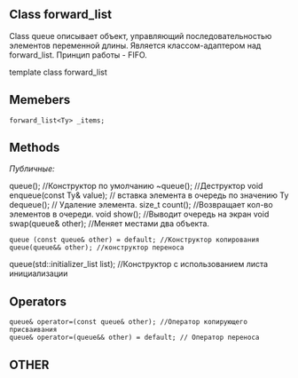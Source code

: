 ## Class forward_list

Class queue описывает объект, управляющий последовательностью элементов переменной длины. Является классом-адаптером над forward_list.
Принцип работы - FIFO.


template <class Ty>
class forward_list

## Memebers
	forward_list<Ty> _items;

## Methods
*Публичные:*

  queue(); //Конструктор по умолчанию
	~queue(); //Деструктор
	void enqueue(const Ty& value); // вставка элемента в очередь по значению
	Ty dequeue(); // Удаление элемента.
	size_t count(); //Возвращает кол-во элементов в очереди.
	void show(); //Выводит очередь на экран
	void swap(queue& other); //Меняет местами два объекта.
	
	queue (const queue& other) = default; //Конструктор копирования
	queue(queue&& other); //конструктор переноса
  queue(std::initializer_list<Ty> list); //Конструктор с использованием листа инициализации

## Operators
	queue& operator=(const queue& other); //Оператор копирующего присваивания
	queue& operator=(queue&& other) = default; // Оператор переноса

## OTHER
